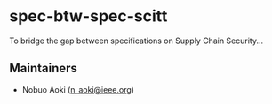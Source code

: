 # spec-btw-spec-scitt



To bridge the gap between specifications on Supply Chain Security...

## Maintainers
 - Nobuo Aoki (n_aoki@ieee.org)
